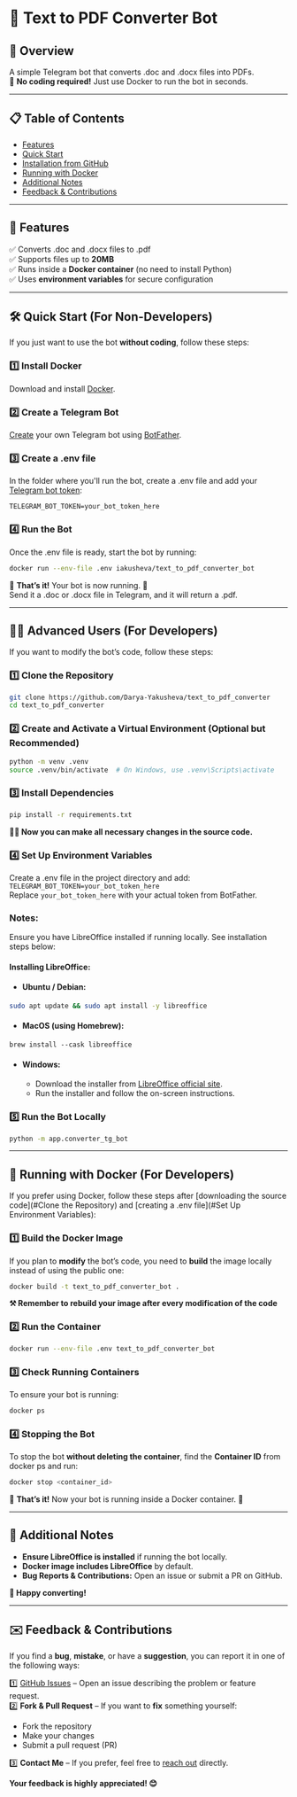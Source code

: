 # 📄 Text to PDF Converter Bot
## 👀 Overview

A simple Telegram bot that converts .doc and .docx files into PDFs.\
🚀 **No coding required!** Just use Docker to run the bot in seconds.

---
## 📋 Table of Contents
- [Features](#-features)
- [Quick Start](#-quick-start-for-non-developers)
- [Installation from GitHub](#-advanced-users-for-developers)
- [Running with Docker](#-running-with-docker-for-developers)
- [Additional Notes](#-additional-notes)
- [Feedback & Contributions](#-feedback--contributions)

---
## 📌 Features

✅ Converts .doc and .docx files to .pdf\
✅ Supports files up to **20MB**\
✅ Runs inside a **Docker container** (no need to install Python)\
✅ Uses **environment variables** for secure configuration

---
## 🛠️ Quick Start (For Non-Developers)

If you just want to use the bot **without coding**, follow these steps:
### 1️⃣ Install Docker

Download and install [Docker](https://www.docker.com/).
### 2️⃣ Create a Telegram Bot
[Create](https://core.telegram.org/bots/features#creating-a-new-bot) your own Telegram bot using [BotFather](https://t.me/botfather).
### 3️⃣ Create a .env file
In the folder where you'll run the bot, create a .env file and add your [Telegram bot token](https://core.telegram.org/bots/tutorial#obtain-your-bot-token):

`TELEGRAM_BOT_TOKEN=your_bot_token_here`

### 4️⃣ Run the Bot

Once the .env file is ready, start the bot by running:
```bash
docker run --env-file .env iakusheva/text_to_pdf_converter_bot
```

🎉 **That’s it!** Your bot is now running. 🚀\
Send it a .doc or .docx file in Telegram, and it will return a .pdf.

---
## 🧑‍💻 Advanced Users (For Developers)

If you want to modify the bot’s code, follow these steps:
### 1️⃣ Clone the Repository
```bash
git clone https://github.com/Darya-Yakusheva/text_to_pdf_converter
cd text_to_pdf_converter
```
### 2️⃣ Create and Activate a Virtual Environment (Optional but Recommended)
```bash
python -m venv .venv
source .venv/bin/activate  # On Windows, use .venv\Scripts\activate
```
### 3️⃣ Install Dependencies
```bash
pip install -r requirements.txt
```

**👨‍💻 Now you can make all necessary changes in the source code.**
### 4️⃣ Set Up Environment Variables

Create a .env file in the project directory and add:
`TELEGRAM_BOT_TOKEN=your_bot_token_here`\
Replace `your_bot_token_here` with your actual token from BotFather.
### Notes:
Ensure you have LibreOffice installed if running locally. See installation steps below:

#### Installing LibreOffice:

- #### Ubuntu / Debian:
```bash
sudo apt update && sudo apt install -y libreoffice
```
- #### MacOS (using Homebrew):
```
brew install --cask libreoffice
```
- #### Windows:
  - Download the installer from [LibreOffice official site](https://www.libreoffice.org/download/download-libreoffice/).
  - Run the installer and follow the on-screen instructions.

### 5️⃣ Run the Bot Locally
```bash
python -m app.converter_tg_bot
```

---
## 🐳 Running with Docker (For Developers)

If you prefer using Docker, follow these steps after [downloading the source code](#Clone the Repository) and [creating a .env file](#Set Up Environment Variables):
### 1️⃣ Build the Docker Image
If you plan to **modify** the bot’s code, you need to **build** the image locally instead of using the public one:
```bash
docker build -t text_to_pdf_converter_bot .
```
**⚒️ Remember to rebuild your image after every modification of the code**
### 2️⃣ Run the Container
```bash
docker run --env-file .env text_to_pdf_converter_bot
```
### 3️⃣ Check Running Containers
To ensure your bot is running:
```bash
docker ps
```
### 4️⃣ Stopping the Bot
To stop the bot **without deleting the container**, find the **Container ID** from docker ps and run:
```bash
docker stop <container_id>
```
🎉 **That’s it!** Now your bot is running inside a Docker container. 🚀

---
## 📝 Additional Notes
- **Ensure LibreOffice is installed** if running the bot locally.
- **Docker image includes LibreOffice** by default.
- **Bug Reports & Contributions:** Open an issue or submit a PR on GitHub.

**🚀 Happy converting!**

---
## ✉️ Feedback & Contributions

If you find a **bug**, **mistake**, or have a **suggestion**, you can report it in one of the following ways:

1️⃣ [GitHub Issues](https://github.com/Darya-Yakusheva/text_to_pdf_converter/issues) – Open an issue describing the problem or feature request.\
2️⃣ **Fork & Pull Request** – If you want to **fix** something yourself:
- Fork the repository
- Make your changes
- Submit a pull request (PR)

3️⃣ **Contact Me** – If you prefer, feel free to [reach out](https://www.linkedin.com/in/daria-iakusheva/) directly.

**Your feedback is highly appreciated! 😊**